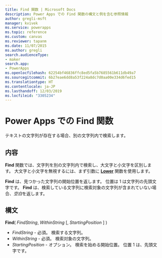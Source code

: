 ```yaml
---
title: Find 関数 | Microsoft Docs
description: Power Apps での Find 関数の構文と例を含む参照情報
author: gregli-msft
manager: kvivek
ms.service: powerapps
ms.topic: reference
ms.custom: canvas
ms.reviewer: tapanm
ms.date: 11/07/2015
ms.author: gregli
search.audienceType:
- maker
search.app:
- PowerApps
ms.openlocfilehash: 62254bf46836ffc8ed5fa5b7685561b611db49a7
ms.sourcegitcommit: 6b27eae6dd8a53f224a8dc7d0aa00e334d6fed15
ms.translationtype: HT
ms.contentlocale: ja-JP
ms.lasthandoff: 12/03/2019
ms.locfileid: "3305234"
---
```

# <a name="find-function-in-power-apps"></a>Power Apps での Find 関数
テキストの文字列が存在する場合、別の文字列内で検索します。

## <a name="description"></a>内容
**Find** 関数では、文字列を別の文字列内で検索し、大文字と小文字を区別します。 大文字と小文字を無視するには、まず引数に **[Lower](function-lower-upper-proper.md)** 関数を使用します。

**Find** は、見つかった文字列の開始位置を返します。  位置は 1 は文字列の先頭文字です。 **Find** は、検索している文字列に検索対象の文字列が含まれていない場合、*空白*を返します。

## <a name="syntax"></a>構文
**Find**( *FindString*, *WithinString* [, *StartingPosition* ] )

* *FindString* - 必須。  検索する文字列。
* *WithinString* - 必須。  検索対象の文字列。
* *StartingPosition* - オプション。  検索を始める開始位置。  位置 1 は、先頭文字です。

